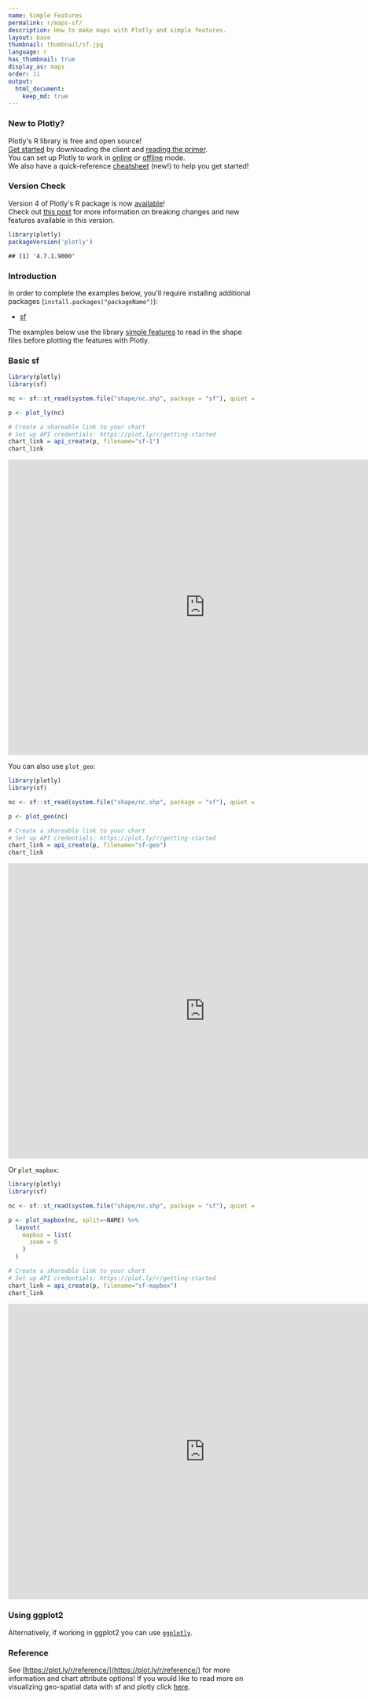 ```yaml
---
name: Simple Features
permalink: r/maps-sf/
description: How to make maps with Plotly and simple features.
layout: base
thumbnail: thumbnail/sf.jpg
language: r
has_thumbnail: true
display_as: maps
order: 11
output:
  html_document:
    keep_md: true
---
```




### New to Plotly?

Plotly's R library is free and open source!<br>
[Get started](https://plot.ly/r/getting-started/) by downloading the client and [reading the primer](https://plot.ly/r/getting-started/).<br>
You can set up Plotly to work in [online](https://plot.ly/r/getting-started/#hosting-graphs-in-your-online-plotly-account) or [offline](https://plot.ly/r/offline/) mode.<br>
We also have a quick-reference [cheatsheet](https://images.plot.ly/plotly-documentation/images/r_cheat_sheet.pdf) (new!) to help you get started!

### Version Check

Version 4 of Plotly's R package is now [available](https://plot.ly/r/getting-started/#installation)!<br>
Check out [this post](http://moderndata.plot.ly/upgrading-to-plotly-4-0-and-above/) for more information on breaking changes and new features available in this version.


```r
library(plotly)
packageVersion('plotly')
```

```
## [1] '4.7.1.9000'
```

### Introduction

In order to complete the examples below, you'll require installing additional packages (`install.packages("packageName")`):
- [sf](https://github.com/r-spatial/sf)

The examples below use the library [simple features](https://r-spatial.github.io/sf/) to read in the shape files before plotting the features with Plotly.

### Basic sf 


```r
library(plotly)
library(sf)

nc <- sf::st_read(system.file("shape/nc.shp", package = "sf"), quiet = TRUE)

p <- plot_ly(nc)

# Create a shareable link to your chart
# Set up API credentials: https://plot.ly/r/getting-started
chart_link = api_create(p, filename="sf-1")
chart_link
```

<iframe src="https://plot.ly/~RPlotBot/5439.embed" width="800" height="600" id="igraph" scrolling="no" seamless="seamless" frameBorder="0"> </iframe>

You can also use `plot_geo`:


```r
library(plotly)
library(sf)

nc <- sf::st_read(system.file("shape/nc.shp", package = "sf"), quiet = TRUE)

p <- plot_geo(nc)

# Create a shareable link to your chart
# Set up API credentials: https://plot.ly/r/getting-started
chart_link = api_create(p, filename="sf-geo")
chart_link
```

<iframe src="https://plot.ly/~RPlotBot/5441.embed" width="800" height="600" id="igraph" scrolling="no" seamless="seamless" frameBorder="0"> </iframe>

Or `plot_mapbox`:


```r
library(plotly)
library(sf)

nc <- sf::st_read(system.file("shape/nc.shp", package = "sf"), quiet = TRUE)

p <- plot_mapbox(nc, split=~NAME) %>%
  layout(
    mapbox = list(
      zoom = 6
    )
  )

# Create a shareable link to your chart
# Set up API credentials: https://plot.ly/r/getting-started
chart_link = api_create(p, filename="sf-mapbox")
chart_link
```

<iframe src="https://plot.ly/~RPlotBot/5443.embed" width="800" height="600" id="igraph" scrolling="no" seamless="seamless" frameBorder="0"> </iframe>

### Using ggplot2

Alternatively, if working in ggplot2 you can use [`ggplotly`](https://plot.ly/ggplot2/maps-sf/).

### Reference

See [https://plot.ly/r/reference/](https://plot.ly/r/reference/) for more information and chart attribute options! If you would like to read more on visualizing geo-spatial data with sf and plotly click [here](https://blog.cpsievert.me/2018/03/30/visualizing-geo-spatial-data-with-sf-and-plotly/).
